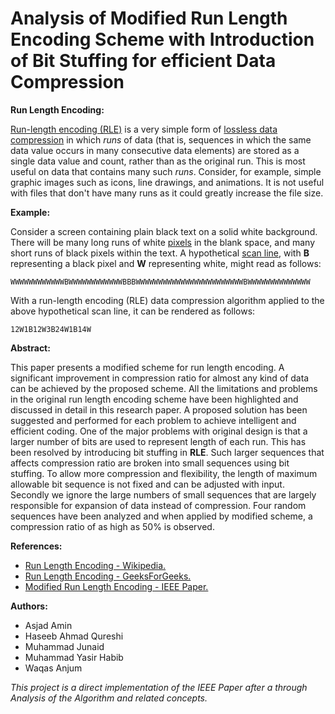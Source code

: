 # Analysis of Modified Run Length Encoding Scheme with Introduction of Bit Stuffing for efficient Data Compression

**Run Length Encoding:**

[Run-length encoding (RLE)](https://en.wikipedia.org/wiki/Run-length_encoding) is a very simple form of [lossless data compression](https://en.wikipedia.org/wiki/Lossless_compression) in which *runs* of data (that is, sequences in which the same data value occurs in many consecutive data elements) are stored as a single data value and count, rather than as the original run. This is most useful on data that contains many such *runs*. Consider, for example, simple graphic images such as icons, line drawings, and animations. It is not useful with files that don't have many runs as it could greatly increase the file size.

**Example:**

Consider a screen containing plain black text on a solid white background. There will be many long runs of white [pixels](https://en.wikipedia.org/wiki/Pixel) in the blank space, and many short runs of black pixels within the text. A hypothetical [scan line](https://en.wikipedia.org/wiki/Scan_line), with **B** representing a black pixel and **W** representing white, might read as follows:

```markup
WWWWWWWWWWWWBWWWWWWWWWWWWBBBWWWWWWWWWWWWWWWWWWWWWWWWBWWWWWWWWWWWWWW  
```

With a run-length encoding (RLE) data compression algorithm applied to the above hypothetical scan line, it can be rendered as follows:

```markup
12W1B12W3B24W1B14W 
```

**Abstract:**

This paper presents a modified scheme for run length encoding. A significant improvement in compression ratio for almost any kind of data can be achieved by the proposed  scheme. All the limitations and problems in the original run length encoding scheme have been highlighted and discussed in detail in this research paper. A proposed solution has been suggested and performed for each problem to achieve intelligent  and  efficient  coding. One of the  major  problems with original design is that a larger number of bits are used to represent length of each run. This has been resolved by introducing bit stuffing in **RLE**. Such larger sequences that affects compression ratio are broken into small sequences using bit stuffing. To allow more compression and flexibility, the length of maximum allowable bit sequence is not fixed and can be adjusted with input. Secondly we ignore the large numbers of small sequences that are largely responsible for expansion of data instead of compression. Four random sequences have been analyzed and when applied by modified scheme, a compression ratio of as high as 50% is observed. 

**References:**

  * [Run Length Encoding - Wikipedia.](http://en.wikipedia.org/wiki/Run-length_encoding)
  * [Run Length Encoding - GeeksForGeeks.](http://www.geeksforgeeks.org/run-length-encoding/)
  * [Modified Run Length Encoding - IEEE Paper.](http://ieeexplore.ieee.org/stamp/stamp.jsp?arnumber=6148417)

**Authors:**

  * Asjad Amin
  * Haseeb Ahmad Qureshi
  * Muhammad Junaid
  * Muhammad Yasir Habib
  * Waqas Anjum
  
*This project is a direct implementation of the IEEE Paper after a through Analysis of the Algorithm and related concepts.*
